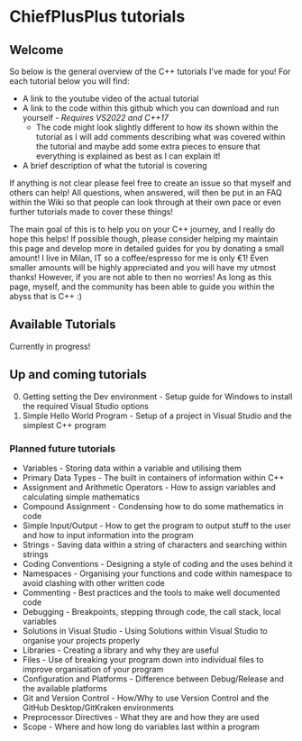 # ChiefPlusPlus tutorials

## Welcome

So below is the general overview of the C++ tutorials I've made for you! For each tutorial below you will find:

- A link to the youtube video of the actual tutorial
- A link to the code within this github which you can download and run yourself - *Requires VS2022 and C++17*
  - The code might look slightly different to how its shown within the tutorial as I will add comments describing what was covered within the tutorial and maybe add some extra pieces to ensure that everything is explained as best as I can explain it!
- A brief description of what the tutorial is covering
  
If anything is not clear please feel free to create an issue so that myself and others can help! All questions, when answered, will then be put in an FAQ within the Wiki so that people can look through at their own pace or even further tutorials made to cover these things!

The main goal of this is to help you on your C++ journey, and I really do hope this helps! If possible though, please consider helping my maintain this page and develop more in detailed guides for you by donating a small amount! I live in Milan, IT so a coffee/espresso for me is only €1! Even smaller amounts will be highly appreciated and you will have my utmost thanks! However, if you are not able to then no worries! As long as this page, myself, and the community has been able to guide you within the abyss that is C++ :)

## Available Tutorials

Currently in progress!

## Up and coming tutorials

0. Getting setting the Dev environment - Setup guide for Windows to install the required Visual Studio options
1. Simple Hello World Program - Setup of a project in Visual Studio and the simplest C++ program

### Planned future tutorials

- Variables - Storing data within a variable and utilising them
- Primary Data Types - The built in containers of information within C++
- Assignment and Arithmetic Operators - How to assign variables and calculating simple mathematics
- Compound Assignment - Condensing how to do some mathematics in code
- Simple Input/Output - How to get the program to output stuff to the user and how to input information into the program
- Strings - Saving data within a string of characters and searching within strings
- Coding Conventions - Designing a style of coding and the uses behind it
- Namespaces - Organising your functions and code within namespace to avoid clashing with other written code
- Commenting - Best practices and the tools to make well documented code
- Debugging - Breakpoints, stepping through code, the call stack, local variables
- Solutions in Visual Studio - Using Solutions within Visual Studio to organise your projects properly
- Libraries - Creating a library and why they are useful
- Files - Use of breaking your program down into individual files to improve organisation of your program
- Configuration and Platforms - Difference between Debug/Release and the available platforms
- Git and Version Control - How/Why to use Version Control and the GitHub Desktop/GitKraken environments
- Preprocessor Directives - What they are and how they are used
- Scope - Where and how long do variables last within a program
